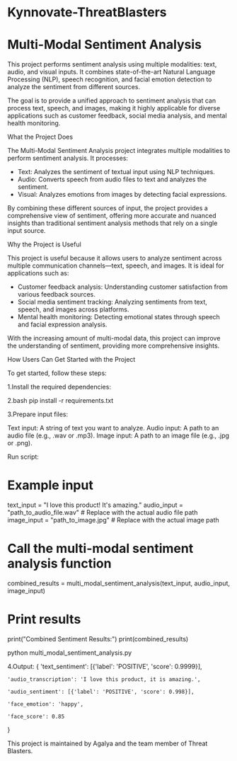 # Kynnovate-ThreatBlasters
# Multi-Modal Sentiment Analysis

This project performs sentiment analysis using multiple modalities: text, audio, and visual inputs. It combines state-of-the-art Natural Language Processing (NLP), speech recognition, and facial emotion detection to analyze the sentiment from different sources.

The goal is to provide a unified approach to sentiment analysis that can process text, speech, and images, making it highly applicable for diverse applications such as customer feedback, social media analysis, and mental health monitoring.

What the Project Does

The Multi-Modal Sentiment Analysis project integrates multiple modalities to perform sentiment analysis. It processes:
- Text: Analyzes the sentiment of textual input using NLP techniques.
- Audio: Converts speech from audio files to text and analyzes the sentiment.
- Visual: Analyzes emotions from images by detecting facial expressions.

By combining these different sources of input, the project provides a comprehensive view of sentiment, offering more accurate and nuanced insights than traditional sentiment analysis methods that rely on a single input source.

Why the Project is Useful

This project is useful because it allows users to analyze sentiment across multiple communication channels—text, speech, and images. It is ideal for applications such as:
- Customer feedback analysis: Understanding customer satisfaction from various feedback sources.
- Social media sentiment tracking: Analyzing sentiments from text, speech, and images across platforms.
- Mental health monitoring: Detecting emotional states through speech and facial expression analysis.

With the increasing amount of multi-modal data, this project can improve the understanding of sentiment, providing more comprehensive insights.

How Users Can Get Started with the Project

To get started, follow these steps:

  1.Install the required dependencies:

  2.bash
   pip install -r requirements.txt

  3.Prepare input files:

Text input: A string of text you want to analyze.
Audio input: A path to an audio file (e.g., .wav or .mp3).
Image input: A path to an image file (e.g., .jpg or .png).

Run script:
# Example input
text_input = "I love this product! It's amazing."
audio_input = "path_to_audio_file.wav"  # Replace with the actual audio file path
image_input = "path_to_image.jpg"  # Replace with the actual image path

# Call the multi-modal sentiment analysis function
combined_results = multi_modal_sentiment_analysis(text_input, audio_input, image_input)

# Print results
print("Combined Sentiment Results:")
print(combined_results)

python multi_modal_sentiment_analysis.py

4.Output:
{
    'text_sentiment': [{'label': 'POSITIVE', 'score': 0.9999}],
    
    'audio_transcription': 'I love this product, it is amazing.',
    
    'audio_sentiment': [{'label': 'POSITIVE', 'score': 0.998}],

    'face_emotion': 'happy',
    
    'face_score': 0.85
}

This project is maintained by Agalya and the team member of Threat Blasters.


